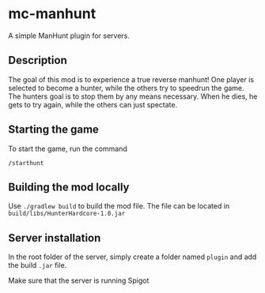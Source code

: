# mc-manhunt
A simple ManHunt plugin for servers.

## Description

The goal of this mod is to experience a true reverse manhunt! One player is selected to become a hunter, while the others try to speedrun the game. The hunters goal is to stop them by any means necessary. When he dies, he gets to try again, while the others can just spectate.

## Starting the game

To start the game, run the command 
```
/starthunt
```

## Building the mod locally

Use `./gradlew build` to build the mod file. The file can be located in `build/libs/HunterHardcore-1.0.jar`

## Server installation

In the root folder of the server, simply create a folder named `plugin` and add the build `.jar` file.

Make sure that the server is running Spigot
